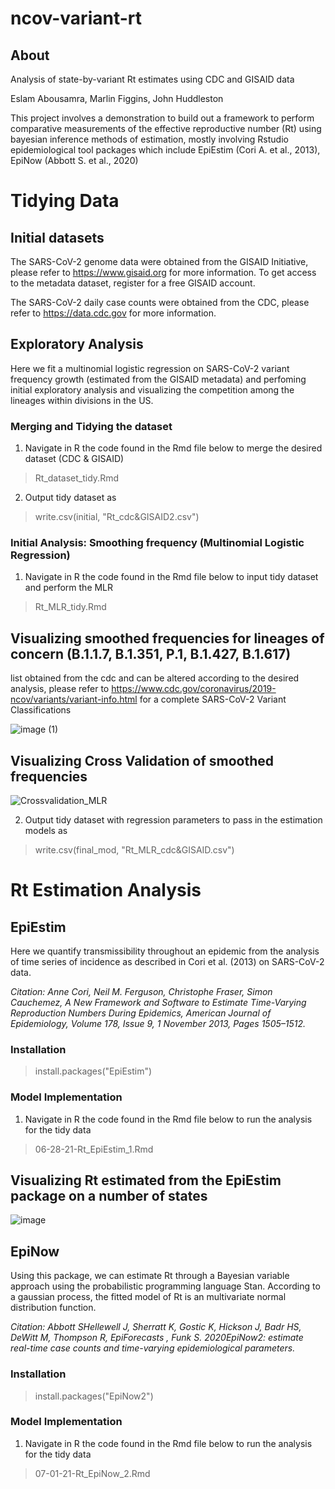 # ncov-variant-rt
## About
Analysis of state-by-variant Rt estimates using CDC and GISAID data

Eslam Abousamra, Marlin Figgins, John Huddleston 

This project involves a demonstration to build out a framework to perform comparative measurements of the effective reproductive number (Rt) using bayesian inference methods of estimation, mostly involving Rstudio epidemiological tool packages which include EpiEstim (Cori A. et al., 2013), EpiNow (Abbott S. et al., 2020)

# Tidying Data

## Initial datasets

The SARS-CoV-2 genome data were obtained from the GISAID Initiative, please refer to https://www.gisaid.org for more information. To get access to the metadata dataset, register for a free GISAID account.

The SARS-CoV-2 daily case counts were obtained from the CDC, please refer to https://data.cdc.gov for more information.













## Exploratory Analysis

Here we fit a multinomial logistic regression on SARS-CoV-2 variant frequency growth (estimated from the GISAID metadata) and perfoming initial exploratory analysis and visualizing the competition among the lineages within divisions in the US. 

### Merging and Tidying the dataset 

1. Navigate in R the code found in the Rmd file below to merge the desired dataset (CDC & GISAID)

> Rt_dataset_tidy.Rmd


2. Output tidy dataset as

> write.csv(initial, "Rt_cdc&GISAID2.csv")


### Initial Analysis: Smoothing frequency (Multinomial Logistic Regression)

1. Navigate in R the code found in the Rmd file below to input tidy dataset and perform the MLR 


> Rt_MLR_tidy.Rmd

## Visualizing smoothed frequencies for lineages of concern (B.1.1.7, B.1.351, P.1, B.1.427, B.1.617)
list obtained from the cdc and can be altered according to the desired analysis, please refer to https://www.cdc.gov/coronavirus/2019-ncov/variants/variant-info.html for a complete SARS-CoV-2 Variant Classifications

![image (1)](https://user-images.githubusercontent.com/84752326/126689366-9e6ede20-dc2c-46a2-ab1a-9c0f055148c3.png)



## Visualizing Cross Validation of smoothed frequencies 

![Crossvalidation_MLR](https://user-images.githubusercontent.com/84752326/125874392-c0eb66c8-c9ea-4655-8806-f2f8698f64bb.png)







2. Output tidy dataset with regression parameters to pass in the estimation models as

> write.csv(final_mod, "Rt_MLR_cdc&GISAID.csv")










# Rt Estimation Analysis

## EpiEstim

Here we quantify transmissibility throughout an epidemic from the analysis of time series of incidence as described in Cori et al. (2013) on SARS-CoV-2 data.

*Citation: Anne Cori, Neil M. Ferguson, Christophe Fraser, Simon Cauchemez, A New Framework and Software to Estimate Time-Varying Reproduction Numbers During Epidemics, American Journal of Epidemiology, Volume 178, Issue 9, 1 November 2013, Pages 1505–1512.*

### Installation

> install.packages("EpiEstim")


### Model Implementation

1. Navigate in R the code found in the Rmd file below to run the analysis for the tidy data

> 06-28-21-Rt_EpiEstim_1.Rmd




## Visualizing Rt estimated from the EpiEstim package on a number of states 

![image](https://user-images.githubusercontent.com/84752326/126689309-1df4a85a-07f6-4f14-ba68-eaeec985971e.png)


















## EpiNow

Using this package, we can estimate Rt through a Bayesian variable approach using the probabilistic programming language Stan. According to a gaussian process, the fitted model of Rt is an multivariate normal distribution function. 

*Citation: Abbott SHellewell J, Sherratt K, Gostic K, Hickson J, Badr HS, DeWitt M, Thompson R, EpiForecasts , Funk S. 2020EpiNow2: estimate real-time case counts and time-varying epidemiological parameters.*


### Installation

> install.packages("EpiNow2")

### Model Implementation

1. Navigate in R the code found in the Rmd file below to run the analysis for the tidy data

> 07-01-21-Rt_EpiNow_2.Rmd 


























